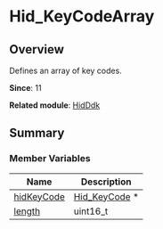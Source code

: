 # Hid_KeyCodeArray


## Overview

Defines an array of key codes.

**Since**: 11

**Related module**: [HidDdk](_hid_ddk.md)


## Summary


### Member Variables

| Name| Description| 
| -------- | -------- |
| [hidKeyCode](_hid_ddk.md#hidkeycode) | [Hid_KeyCode](_hid_ddk.md#hid_keycode) \* | 
| [length](_hid_ddk.md#length-25) | uint16_t | 
